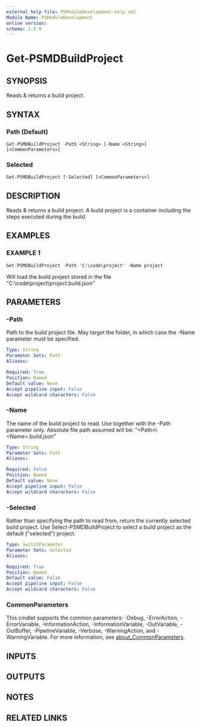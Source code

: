 ```yaml
---
external help file: PSModuleDevelopment-help.xml
Module Name: PSModuleDevelopment
online version:
schema: 2.0.0
---
```


# Get-PSMDBuildProject

## SYNOPSIS
Reads & returns a build project.

## SYNTAX

### Path (Default)
```
Get-PSMDBuildProject -Path <String> [-Name <String>] [<CommonParameters>]
```

### Selected
```
Get-PSMDBuildProject [-Selected] [<CommonParameters>]
```

## DESCRIPTION
Reads & returns a build project.
A build project is a container including the steps executed during the build.

## EXAMPLES

### EXAMPLE 1
```
Get-PSMDBuildProject -Path 'C:\code\project' -Name project
```

Will load the build project stored in the file "C:\code\project\project.build.json"

## PARAMETERS

### -Path
Path to the build project file.
May target the folder, in which case the -Name parameter must be specified.

```yaml
Type: String
Parameter Sets: Path
Aliases:

Required: True
Position: Named
Default value: None
Accept pipeline input: False
Accept wildcard characters: False
```

### -Name
The name of the build project to read.
Use together with the -Path parameter only.
Absolute file path assumed will be: "\<Path\>\\\<Name\>.build.json"

```yaml
Type: String
Parameter Sets: Path
Aliases:

Required: False
Position: Named
Default value: None
Accept pipeline input: False
Accept wildcard characters: False
```

### -Selected
Rather than specifying the path to read from, return the currently selected build project.
Use Select-PSMDBuildProject to select a build project as the default ("selected") project.

```yaml
Type: SwitchParameter
Parameter Sets: Selected
Aliases:

Required: True
Position: Named
Default value: False
Accept pipeline input: False
Accept wildcard characters: False
```

### CommonParameters
This cmdlet supports the common parameters: -Debug, -ErrorAction, -ErrorVariable, -InformationAction, -InformationVariable, -OutVariable, -OutBuffer, -PipelineVariable, -Verbose, -WarningAction, and -WarningVariable. For more information, see [about_CommonParameters](http://go.microsoft.com/fwlink/?LinkID=113216).

## INPUTS

## OUTPUTS

## NOTES

## RELATED LINKS
